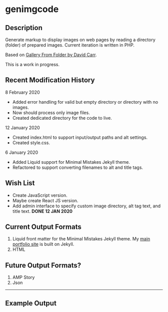 # genimgcode

## Description

Generate markup to display images on web pages by reading a directory (folder) of prepared images. Current iteration is written in PHP.

Based on [Gallery From Folder by David Carr](https://daveismyname.blog/creating-an-image-gallery-from-a-folder-of-images-automatically).

This is a work in progress.

## Recent Modification History

8 February 2020
- Added error handling for valid but empty directory or directory with no images.
- Now should process only image files.
- Created dedicated directory for the code to live.

12 January 2020
- Created index.html to support input/output paths and alt settings.
- Created style.css.

6 January 2020
- Added Liquid support for Minimal Mistakes Jekyll theme.
- Refactored to support converting filenames to alt and title tags.

## Wish List

- Create JavaScript version. 
- Maybe create React JS version. 
- Add admin interface to specify custom image directory, alt tag text, and title text. **DONE 12 JAN 2020**

## Current Output Formats

1. Liquid front matter for the Minimal Mistakes Jekyll theme. My [main portfolio site](https://caughtmyeye.dev) is built on Jekyll.
2. HTML

## Future Output Formats?

1. AMP Story
2. Json

<hr>

## Example Output

